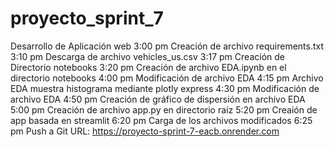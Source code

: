 # proyecto_sprint_7
Desarrollo de Aplicación web
3:00 pm Creación de archivo requirements.txt
3:10 pm Descarga de archivo vehicles_us.csv
3:17 pm Creación de Directorio notebooks
3:20 pm Creación de archivo EDA.ipynb en el directorio notebooks
4:00 pm Modificación de archivo EDA
4:15 pm Archivo EDA muestra histograma mediante plotly express
4:30 pm Modificación de archivo EDA
4:50 pm Creación de gráfico de dispersión en archivo EDA
5:00 pm Creación de archivo app.py en directorio raíz
5:20 pm Creaión de app basada en streamlit
6:20 pm Carga de los archivos modificados
6:25 pm Push a Git
URL: https://proyecto-sprint-7-eacb.onrender.com
